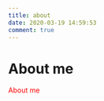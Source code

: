 ```yaml
---
title: about
date: 2020-03-19 14:59:53
comment: true
---
```


# About me

<div style="color: red;">About me</div>